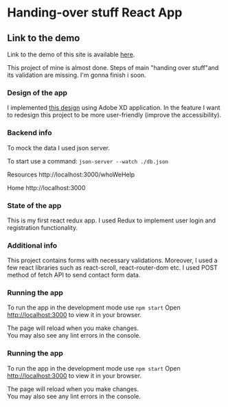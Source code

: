 # Handing-over stuff React App

## Link to the demo

Link to the demo of this site is available [here](https://handing-over-charity-site-kowalchick.netlify.app/).

This project of mine is almost done. Steps of main "handing over stuff"and its validation are missing. I'm gonna finish i soon. 
### Design of the app

I implemented [this design](https://xd.adobe.com/spec/f11fc670-7af2-4502-4013-c1f66f8d3332-872e/grid/) using Adobe XD application. In the feature I want to redesign this project to be more user-friendly (improve the accessibility). 

### Backend info

To mock the data I used json server. 

To start use a command: `json-server --watch ./db.json`

Resources
http://localhost:3000/whoWeHelp

Home
http://localhost:3000

### State of the app

This is my first react redux app. I used Redux to implement user login and registration functionality. 

### Additional info

This project contains forms with necessary validations. Moreover, I used a few react libraries such as react-scroll, react-router-dom etc. I used POST method of fetch API to send contact form data. 

### Running the app 

To run the app in the development mode use `npm start`
Open [http://localhost:3000](http://localhost:3001) to view it in your browser.

The page will reload when you make changes.\
You may also see any lint errors in the console.

### Running the app

To run the app in the development mode use `npm start`
Open [http://localhost:3000](http://localhost:3001) to view it in your browser.

The page will reload when you make changes.\
You may also see any lint errors in the console.
